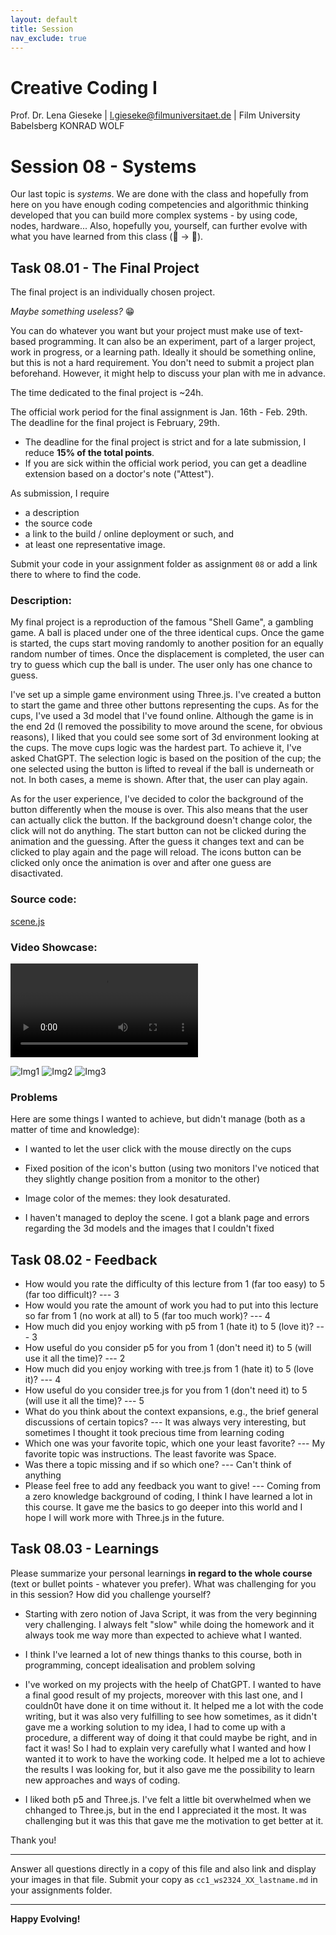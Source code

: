 ```yaml
---
layout: default
title: Session
nav_exclude: true
---
```



# Creative Coding I

Prof. Dr. Lena Gieseke \| l.gieseke@filmuniversitaet.de  \| Film University Babelsberg KONRAD WOLF
  


# Session 08 - Systems

Our last topic is *systems*. We are done with the class and hopefully from here on you have enough coding competencies and algorithmic thinking developed that you can build more complex systems - by using code, nodes, hardware... Also, hopefully you, yourself, can further evolve with what you have learned from this class (🐛 -> 🦋). 

## Task 08.01 - The Final Project 

The final project is an individually chosen project. 
  
*Maybe something useless?* 😁  
  
You can do whatever you want but your project must make use of text-based programming. It can also be an experiment, part of a larger project, work in progress, or a learning path. Ideally it should be something online, but this is not a hard requirement. You don't need to submit a project plan beforehand. However, it might help to discuss your plan with me in advance.  

The time dedicated to the final project is ~24h.

The official work period for the final assignment is Jan. 16th - Feb. 29th. The deadline for the final project is February, 29th.

* The deadline for the final project is strict and for a late submission, I reduce **15% of the total points**.
* If you are sick within the official work period, you can get a deadline extension based on a doctor's note ("Attest").

As submission, I require

* a description
* the source code
* a link to the build / online deployment or such, and
* at least one representative image.

Submit your code in your assignment folder as assignment `08` or add a link there to where to find the code.

### Description: 

My final project is a reproduction of the famous "Shell Game", a gambling game. A ball is placed under one of the three identical cups. Once the game is started, the cups start moving randomly to another position for an equally random number of times. Once the displacement is completed, the user can try to guess which cup the ball is under. The user  only has one chance to guess. 

I've set up a simple game environment using Three.js. I've created a button to start the game and three other buttons representing the cups. As for the cups, I've used a 3d model that I've found online. Although the game is in the end 2d (I removed the possibility to move around the scene, for obvious reasons), I liked that you could see some sort of 3d environment looking at the cups. The move cups logic was the hardest part. To achieve it, I've asked ChatGPT. The selection logic is based on the position of the cup; the one selected using the button is lifted to reveal if the ball is underneath or not. In both cases, a meme is shown. After that, the user can play again. 

As for the user experience, I've decided to color the background of the button differently when the mouse is over. This also means that the user can actually click the button. If the background doesn't change color, the click will not do anything. The start button can not be clicked during the animation and the guessing. After the guess it changes text and can be clicked to play again and the page will reload. The icons button can be clicked only once the animation is over and after one guess are disactivated.  

### Source code:

[scene.js](scene.js)


### Video Showcase:

<video controls src="showcase/CupsGame_ferro_example.mp4" title="CupsGame"></video>

![Img1](showcase/CupsGame_1.png)
![Img2](showcase/CupsGame_2.png)
![Img3](showcase/CupsGame_3.png)


### Problems

Here are some things I wanted to achieve, but didn't manage (both as a matter of time and knowledge):

* I wanted to let the user click with the mouse directly on the cups

* Fixed position of the icon's button (using two monitors I've noticed that they slightly change position from a monitor to the other)

* Image color of the memes: they look desaturated. 

* I haven't managed to deploy the scene. I got a blank page and errors regarding the 3d models and the images that I couldn't fixed 


## Task 08.02 - Feedback

* How would you rate the difficulty of this lecture from 1 (far too easy) to 5 (far too difficult)? --- 3
* How would you rate the amount of work you had to put into this lecture so far from 1 (no work at all) to 5 (far too much work)? --- 4
* How much did you enjoy working with p5 from 1 (hate it) to 5 (love it)? --- 3
* How useful do you consider p5 for you from 1 (don't need it) to 5 (will use it all the time)? --- 2
* How much did you enjoy working with tree.js from 1 (hate it) to 5 (love it)? --- 4
* How useful do you consider tree.js for you from 1 (don't need it) to 5 (will use it all the time)? --- 5
* What do you think about the context expansions, e.g., the brief general discussions of certain topics? --- It was always very interesting, but sometimes I thought it took precious time from learning coding
* Which one was your favorite topic, which one your least favorite? --- My favorite topic was instructions. The least favorite was Space. 
* Was there a topic missing and if so which one? --- Can't think of anything
* Please feel free to add any feedback you want to give! --- Coming from a zero knowledge background of coding, I think I have learned a lot in this course. It gave me the basics to go deeper into this world and I hope I will work more with Three.js in the future.


## Task 08.03 - Learnings

Please summarize your personal learnings **in regard to the whole course** (text or bullet points - whatever you prefer). What was challenging for you in this session? How did you challenge yourself?

* Starting with zero notion of Java Script, it was from the very beginning very challenging. I always felt "slow" while doing the homework and it always took me way more than expected to achieve what I wanted. 

* I think I've learned a lot of new things thanks to this course, both in programming, concept idealisation and problem solving

* I've worked on my projects with the heelp of ChatGPT. I wanted to have a final good result of my projects, moreover with this last one, and I couldn0t have done it on time without it. It helped me a lot with the code writing, but it was also very fulfilling to see how sometimes, as it didn't gave me a working solution to my idea, I had to come up with a procedure, a different way of doing it that could maybe be right, and in fact it was! So I had to explain very carefully what I wanted and how I wanted it to work to have the working code. It helped me a lot to achieve the results I was looking for, but it also gave me the possibility to learn new approaches and ways of coding. 

* I liked both p5 and Three.js. I've felt a little bit overwhelmed when we chhanged to Three.js, but in the end I appreciated it the most. It was challenging but it was this that gave me the motivation to get better at it. 



  
Thank you! 

---

Answer all questions directly in a copy of this file and also link and display your images in that file. Submit your copy as `cc1_ws2324_XX_lastname.md` in your assignments folder.


---

**Happy Evolving!**